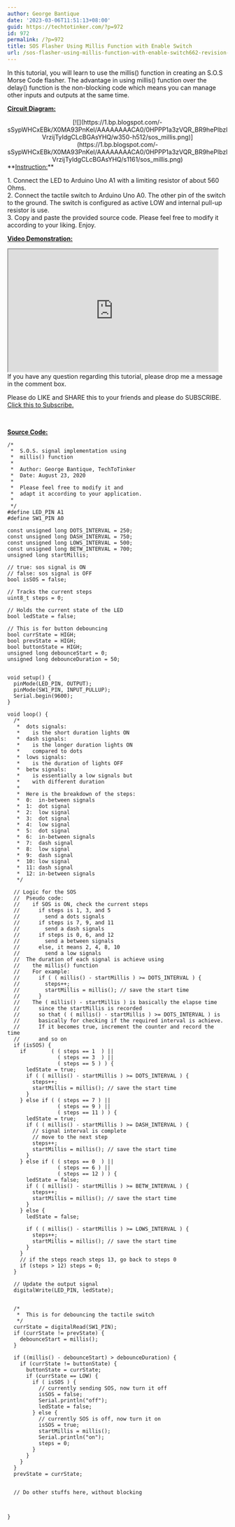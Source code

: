 ```yaml
---
author: George Bantique
date: '2023-03-06T11:51:13+08:00'
guid: https://techtotinker.com/?p=972
id: 972
permalink: /?p=972
title: SOS Flasher Using Millis Function with Enable Switch
url: /sos-flasher-using-millis-function-with-enable-switch662-revision-v1-SOS-Flasher-Using-Millis-Function-with-Enable-Switch
---
```



In this tutorial, you will learn to use the millis() function in creating an S.O.S Morse Code flasher. The advantage in using millis() function over the delay() function is the non-blocking code which means you can manage other inputs and outputs at the same time.

**<u>Circuit Diagram:</u>**

<div style="clear: both; text-align: center;">[![](https://1.bp.blogspot.com/-sSypWHCxEBk/X0MA93PnKeI/AAAAAAAACA0/0HPPP1a3zVQR_BR9hePlbzlVrzijTyIdgCLcBGAsYHQ/w350-h512/sos_millis.png)](https://1.bp.blogspot.com/-sSypWHCxEBk/X0MA93PnKeI/AAAAAAAACA0/0HPPP1a3zVQR_BR9hePlbzlVrzijTyIdgCLcBGAsYHQ/s1161/sos_millis.png)</div>**<u>Instruction:</u>**

1\. Connect the LED to Arduino Uno A1 with a limiting resistor of about 560 Ohms.  
2\. Connect the tactile switch to Arduino Uno A0. The other pin of the switch to the ground. The switch is configured as active LOW and internal pull-up resistor is use.  
3\. Copy and paste the provided source code. Please feel free to modify it according to your liking. Enjoy.

**<u>Video Demonstration:</u>**

<div style="clear: both; text-align: left;"><iframe allowfullscreen="" height="280" loading="lazy" src="https://www.youtube.com/embed/WujRf5Dha7w" width="480" youtube-src-=""></iframe></div>If you have any question regarding this tutorial, please drop me a message in the comment box.

Please do LIKE and SHARE this to your friends and please do SUBSCRIBE. [Click this to Subscribe.](https://www.youtube.com/c/TechToTinker?sub_confirmation=1)

**<u>  
</u>**

**<u>Source Code:</u>**

```
/*
 *  S.O.S. signal implementation using
 *  millis() function
 *  
 *  Author: George Bantique, TechToTinker
 *  Date: August 23, 2020
 *  
 *  Please feel free to modify it and 
 *  adapt it according to your application.
 *  
 */
#define LED_PIN A1
#define SW1_PIN A0

const unsigned long DOTS_INTERVAL = 250;
const unsigned long DASH_INTERVAL = 750;
const unsigned long LOWS_INTERVAL = 500;
const unsigned long BETW_INTERVAL = 700;
unsigned long startMillis;

// true: sos signal is ON
// false: sos signal is OFF
bool isSOS = false;

// Tracks the current steps
uint8_t steps = 0;

// Holds the current state of the LED
bool ledState = false;

// This is for button debouncing
bool currState = HIGH;
bool prevState = HIGH;
bool buttonState = HIGH;
unsigned long debounceStart = 0;
unsigned long debounceDuration = 50;


void setup() {
  pinMode(LED_PIN, OUTPUT);
  pinMode(SW1_PIN, INPUT_PULLUP);
  Serial.begin(9600);
}

void loop() {
  /*
   *  dots signals:
   *    is the short duration lights ON
   *  dash signals:
   *    is the longer duration lights ON
   *    compared to dots
   *  lows signals:
   *    is the duration of lights OFF
   *  betw signals:
   *    is essentially a low signals but 
   *    with different duration
   *  
   *  Here is the breakdown of the steps:
   *  0:  in-between signals
   *  1:  dot signal
   *  2:  low signal
   *  3:  dot signal
   *  4:  low signal
   *  5:  dot signal
   *  6:  in-between signals
   *  7:  dash signal
   *  8:  low signal
   *  9:  dash signal
   *  10: low signal
   *  11: dash signal
   *  12: in-between signals
   */

  // Logic for the SOS
  //  Pseudo code:
  //    if SOS is ON, check the current steps
  //      if steps is 1, 3, and 5
  //        send a dots signals
  //      if steps is 7, 9, and 11
  //        send a dash signals
  //      if steps is 0, 6, and 12
  //        send a between signals
  //      else, it means 2, 4, 8, 10
  //        send a low signals
  //  The duration of each signal is achieve using
  //    the millis() function
  //    For example:
  //      if ( ( millis() - startMillis ) >= DOTS_INTERVAL ) {
  //        steps++;  
  //        startMillis = millis(); // save the start time
  //      }
  //    The ( millis() - startMillis ) is basically the elapse time
  //      since the startMillis is recorded
  //      so that ( ( millis() - startMillis ) >= DOTS_INTERVAL ) is 
  //      basically for checking if the required interval is achieve.
  //      If it becomes true, increment the counter and record the time
  //      and so on
  if (isSOS) {
    if        ( ( steps == 1  ) ||
                ( steps == 3  ) ||
                ( steps == 5 ) ) {
      ledState = true;
      if ( ( millis() - startMillis ) >= DOTS_INTERVAL ) {
        steps++;  
        startMillis = millis(); // save the start time
      }
    } else if ( ( steps == 7 ) ||
                ( steps == 9 ) ||
                ( steps == 11 ) ) {
      ledState = true;
      if ( ( millis() - startMillis ) >= DASH_INTERVAL ) {
        // signal interval is complete
        // move to the next step
        steps++;  
        startMillis = millis(); // save the start time
      }
    } else if ( ( steps == 0  ) ||
                ( steps == 6 ) ||
                ( steps == 12 ) ) {
      ledState = false;
      if ( ( millis() - startMillis ) >= BETW_INTERVAL ) {
        steps++;  
        startMillis = millis(); // save the start time
      }                  
    } else {
      ledState = false;
      
      if ( ( millis() - startMillis ) >= LOWS_INTERVAL ) {
        steps++;  
        startMillis = millis(); // save the start time
      } 
    }
    // if the steps reach steps 13, go back to steps 0
    if (steps > 12) steps = 0;
  }

  // Update the output signal
  digitalWrite(LED_PIN, ledState);


  /*
   *  This is for debouncing the tactile switch
   */
  currState = digitalRead(SW1_PIN);
  if (currState != prevState) {
    debounceStart = millis();
  }
  
  if ((millis() - debounceStart) > debounceDuration) {
    if (currState != buttonState) {
      buttonState = currState;
      if (currState == LOW) {
        if ( isSOS ) {
          // currently sending SOS, now turn it off
          isSOS = false;
          Serial.println("off");
          ledState = false;
        } else {
          // currently SOS is off, now turn it on
          isSOS = true;
          startMillis = millis();
          Serial.println("on");
          steps = 0;
        }
      }
    }
  }
  prevState = currState;


  // Do other stuffs here, without blocking


  
}

```